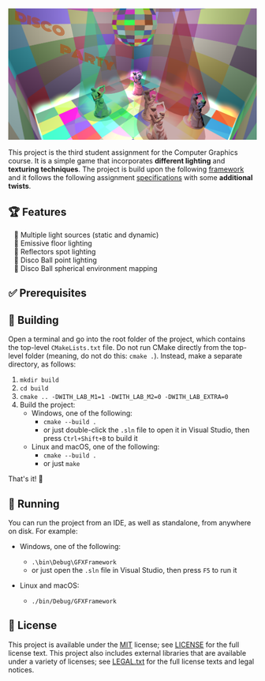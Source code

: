 <!--- insert project logo here -->
![](./assets/screenshots/all_lights_logo.png)

<!--- general description of the project -->
This project is the third student assignment for the Computer Graphics course. It is a simple game that incorporates **different
lighting** and **texturing techniques**. The project is build upon the following [framework](https://github.com/UPB-Graphics/gfx-framework) and it follows the following assignment [specifications](https://ocw.cs.pub.ro/courses/egc/teme/2021/03) with some **additional twists**.

## :trophy: Features
  &nbsp;&nbsp; :small_orange_diamond: Multiple light sources (static and dynamic)  
  &nbsp;&nbsp; :small_orange_diamond: Emissive floor lighting  
  &nbsp;&nbsp; :small_orange_diamond: Reflectors spot lighting  
  &nbsp;&nbsp; :small_orange_diamond: Disco Ball point lighting  
  &nbsp;&nbsp; :small_orange_diamond: Disco Ball spherical environment mapping   
  
## :white_check_mark: Prerequisites

## :hammer: Building
Open a terminal and go into the root folder of the project, which contains the top-level `CMakeLists.txt` file.
Do not run CMake directly from the top-level folder (meaning, do not do this: `cmake .`). Instead, make a separate directory, as follows:

1.  `mkdir build`
2.  `cd build`
3.  `cmake .. -DWITH_LAB_M1=1 -DWITH_LAB_M2=0 -DWITH_LAB_EXTRA=0`
4.  Build the project:
    -   Windows, one of the following:
        -   `cmake --build .`
        -   or just double-click the `.sln` file to open it in Visual Studio, then press `Ctrl+Shift+B` to build it
    -   Linux and macOS, one of the following:
        -   `cmake --build .`
        -   or just `make`

That's it! :tada:

## :running: Running
You can run the project from an IDE, as well as standalone, from anywhere on disk. For example:

-   Windows, one of the following:
    -   `.\bin\Debug\GFXFramework`
    -   or just open the `.sln` file in Visual Studio, then press `F5` to run it

-   Linux and macOS:
    -   `./bin/Debug/GFXFramework`

## :page_facing_up: License
This project is available under the [MIT][ref-mit] license; see [LICENSE](LICENSE) for the full license text.
This project also includes external libraries that are available under a variety of licenses; see [LEGAL.txt](LEGAL.txt)
for the full license texts and legal notices.

<!--- add link references here -->
[ref-cmake]:            https://github.com/Kitware/CMake/
[ref-cmake-dl]:         https://github.com/Kitware/CMake/releases/
[ref-cmake-build]:      https://github.com/Kitware/CMake#building-cmake-from-scratch
[ref-mit]:              https://opensource.org/licenses/MIT
